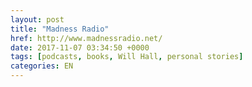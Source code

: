 ```yaml
---
layout: post
title: "Madness Radio"
href: http://www.madnessradio.net/
date: 2017-11-07 03:34:50 +0000
tags: [podcasts, books, Will Hall, personal stories]
categories: EN
---
```

